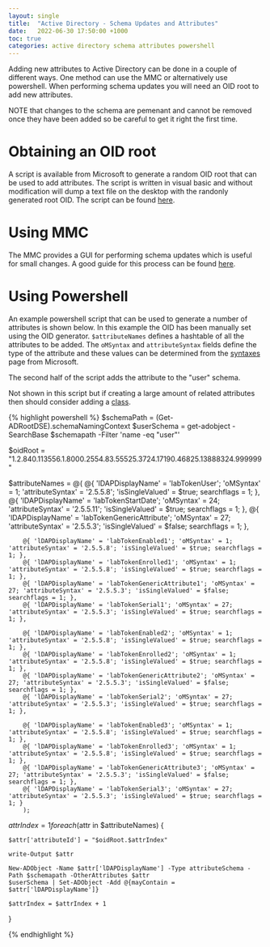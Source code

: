 ```yaml
---
layout: single
title:  "Active Directory - Schema Updates and Attributes"
date:   2022-06-30 17:50:00 +1000
toc: true
categories: active directory schema attributes powershell
---
```


Adding new attributes to Active Directory can be done in a couple of different ways.  One method can use the MMC or alternatively use powershell.  When performing schema updates you will need an OID root to add new attributes.

NOTE that changes to the schema are pemenant and cannot be removed once they have been added so be careful to get it right the first time.

# Obtaining an OID root

A script is available from Microsoft to generate a random OID root that can be used to add attributes.  The script is written in visual basic and without modification will dump a text file on the desktop with the randonly generated root OID.  The script can be found [here][ms-oid-generator].

# Using MMC

The MMC provides a GUI for performing schema updates which is useful for small changes.   A good guide for this process can be found [here][mmc-schema-updates].

# Using Powershell

An example powershell script that can be used to generate a number of attributes is shown below.  In this example the OID has been manually set using the OID generator.  `$attributeNames` defines a hashtable of all the attributes to be added.  The `oMSyntax` and `attributeSyntax` fields define the type of the attribute and these values can be determined from the [syntaxes][ms-schema-syntaxes] page from Microsoft.

The second half of the script adds the attribute to the "user" schema.

Not shown in this script but if creating a large amount of related attributes then should consider adding a [class][ms-schema-class].

{% highlight powershell %}
$schemaPath = (Get-ADRootDSE).schemaNamingContext
$userSchema = get-adobject -SearchBase $schemapath -Filter 'name -eq "user"'

$oidRoot = "1.2.840.113556.1.8000.2554.83.55525.3724.17190.46825.13888324.999999"

$attributeNames = @( 
		@{ 'lDAPDisplayName' = 'labTokenUser'; 'oMSyntax' = 1; 'attributeSyntax' = '2.5.5.8'; 'isSingleValued' = $true; searchflags = 1; }, 
		@{ 'lDAPDisplayName' = 'labTokenStartDate'; 'oMSyntax' = 24; 'attributeSyntax' = '2.5.5.11'; 'isSingleValued' = $true; searchflags = 1; },
		@{ 'lDAPDisplayName' = 'labTokenGenericAttribute'; 'oMSyntax' = 27; 'attributeSyntax' = '2.5.5.3'; 'isSingleValued' = $false; searchflags = 1; },
		
		@{ 'lDAPDisplayName' = 'labTokenEnabled1'; 'oMSyntax' = 1; 'attributeSyntax' = '2.5.5.8'; 'isSingleValued' = $true; searchflags = 1; },
		@{ 'lDAPDisplayName' = 'labTokenEnrolled1'; 'oMSyntax' = 1; 'attributeSyntax' = '2.5.5.8'; 'isSingleValued' = $true; searchflags = 1; },
		@{ 'lDAPDisplayName' = 'labTokenGenericAttribute1'; 'oMSyntax' = 27; 'attributeSyntax' = '2.5.5.3'; 'isSingleValued' = $false; searchflags = 1; },
		@{ 'lDAPDisplayName' = 'labTokenSerial1'; 'oMSyntax' = 27; 'attributeSyntax' = '2.5.5.3'; 'isSingleValued' = $true; searchflags = 1; },
		
		@{ 'lDAPDisplayName' = 'labTokenEnabled2'; 'oMSyntax' = 1; 'attributeSyntax' = '2.5.5.8'; 'isSingleValued' = $true; searchflags = 1; },
		@{ 'lDAPDisplayName' = 'labTokenEnrolled2'; 'oMSyntax' = 1; 'attributeSyntax' = '2.5.5.8'; 'isSingleValued' = $true; searchflags = 1; },
		@{ 'lDAPDisplayName' = 'labTokenGenericAttribute2'; 'oMSyntax' = 27; 'attributeSyntax' = '2.5.5.3'; 'isSingleValued' = $false; searchflags = 1; },
		@{ 'lDAPDisplayName' = 'labTokenSerial2'; 'oMSyntax' = 27; 'attributeSyntax' = '2.5.5.3'; 'isSingleValued' = $true; searchflags = 1; },
		
		@{ 'lDAPDisplayName' = 'labTokenEnabled3'; 'oMSyntax' = 1; 'attributeSyntax' = '2.5.5.8'; 'isSingleValued' = $true; searchflags = 1; },
		@{ 'lDAPDisplayName' = 'labTokenEnrolled3'; 'oMSyntax' = 1; 'attributeSyntax' = '2.5.5.8'; 'isSingleValued' = $true; searchflags = 1; },
		@{ 'lDAPDisplayName' = 'labTokenGenericAttribute3'; 'oMSyntax' = 27; 'attributeSyntax' = '2.5.5.3'; 'isSingleValued' = $false; searchflags = 1; },
		@{ 'lDAPDisplayName' = 'labTokenSerial3'; 'oMSyntax' = 27; 'attributeSyntax' = '2.5.5.3'; 'isSingleValued' = $true; searchflags = 1; }
		);
		
$attrIndex = 1
foreach ($attr in $attributeNames) {

	$attr['attributeId'] = "$oidRoot.$attrIndex"

	write-Output $attr
	
	New-ADObject -Name $attr['lDAPDisplayName'] -Type attributeSchema -Path $schemapath -OtherAttributes $attr
	$userSchema | Set-ADObject -Add @{mayContain = $attr['lDAPDisplayName']} 
	
	$attrIndex = $attrIndex + 1
}


{% endhighlight %}


[ms-oid-generator]: https://docs.microsoft.com/en-us/windows/win32/ad/obtaining-an-object-identifier-from-microsoft
[mmc-schema-updates]: https://social.technet.microsoft.com/wiki/contents/articles/20319.how-to-create-a-custom-attribute-in-active-directory.aspx
[ms-schema-syntaxes]: https://docs.microsoft.com/en-us/previous-versions/windows/it-pro/windows-2000-server/cc961740(v=technet.10)?redirectedfrom=MSDN
[ms-schema-class]: https://docs.microsoft.com/en-us/windows/win32/ad/defining-a-new-class